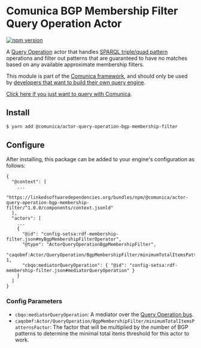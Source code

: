 # Comunica BGP Membership Filter Query Operation Actor

[![npm version](https://badge.fury.io/js/%40comunica%2Factor-query-operation-bgp-membership-filter.svg)](https://www.npmjs.com/package/@comunica/actor-query-operation-bgp-membership-filter)

A [Query Operation](https://github.com/comunica/comunica/tree/master/packages/bus-query-operation) actor that
handles [SPARQL triple/quad pattern](https://www.w3.org/TR/sparql11-query/#QSynTriples) operations
and filter out patterns that are guaranteed to have no matches based on any available approximate membership filters.

This module is part of the [Comunica framework](https://github.com/comunica/comunica),
and should only be used by [developers that want to build their own query engine](https://comunica.dev/docs/modify/).

[Click here if you just want to query with Comunica](https://comunica.dev/docs/query/).

## Install

```bash
$ yarn add @comunica/actor-query-operation-bgp-membership-filter
```

## Configure

After installing, this package can be added to your engine's configuration as follows:
```text
{
  "@context": [
    ...
    "https://linkedsoftwaredependencies.org/bundles/npm/@comunica/actor-query-operation-bgp-membership-filter/^1.0.0/components/context.jsonld"  
  ],
  "actors": [
    ...
    {
      "@id": "config-setsa:rdf-membership-filter.json#myBgpMembershipFilterOperator",
      "@type": "ActorQueryOperationBgpMembershipFilter",
      "caqobmf:Actor/QueryOperation/BgpMembershipFilter/minimumTotalItemsPatternsFactor": 1,
      "cbqo:mediatorQueryOperation": { "@id": "config-setsa:rdf-membership-filter.json#mediatorQueryOperation" }
    }
  ]
}
```

### Config Parameters

* `cbqo:mediatorQueryOperation`: A mediator over the [Query Operation bus](https://github.com/comunica/comunica/tree/master/packages/bus-query-operation).
* `caqobmf:Actor/QueryOperation/BgpMembershipFilter/minimumTotalItemsPatternsFactor`: The factor that will be multiplied by the number of BGP patterns to determine the minimal total items threshold for this actor to work.

